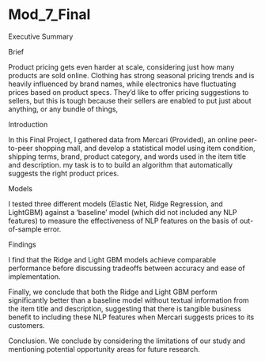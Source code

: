 # Mod_7_Final

Executive Summary

Brief 

Product pricing gets even harder at scale, considering just how many products are sold online. Clothing has strong seasonal pricing trends and is heavily influenced by brand names, while electronics have fluctuating prices based on product specs. They’d like to offer pricing suggestions to sellers, but this is tough because their sellers are enabled to put just about anything, or any bundle of things,
 
Introduction

In this Final Project, I gathered data from Mercari (Provided), an online peer-to-peer shopping mall, and develop a statistical model using item condition, shipping terms, brand, product category, and words used in the item title and description. my task is to to build an algorithm that automatically suggests the right product prices. 

Models

I tested three different models (Elastic Net, Ridge Regression, and LightGBM) against a ‘baseline’ model (which did not included any NLP features) to measure the effectiveness of NLP features on the basis of out-of-sample error. 

Findings

I find that the Ridge and Light GBM models achieve comparable performance before discussing tradeoffs between accuracy and ease of implementation. 

Finally, we conclude that both the Ridge and Light GBM perform significantly better than a baseline model without textual information from the item title and description, suggesting that there is tangible business benefit to including these NLP features when Mercari suggests prices to its customers. 

Conclusion.
We conclude by considering the limitations of our study and mentioning potential opportunity areas for future research.
